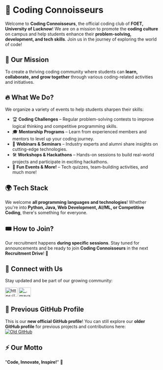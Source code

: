 # 🚀 Coding Connoisseurs

Welcome to **Coding Connoisseurs**, the official coding club of **FOET, University of Lucknow**! We are on a mission to promote the **coding culture** on campus and help students enhance their **problem-solving, development, and tech skills**. Join us in the journey of exploring the world of code!  

## 🎯 Our Mission
To create a thriving coding community where students can **learn, collaborate, and grow together** through various coding-related activities and initiatives.

## 🔥 What We Do?
We organize a variety of events to help students sharpen their skills:
- 🏆 **Coding Challenges** – Regular problem-solving contests to improve logical thinking and competitive programming skills.
- 🎓 **Mentorship Programs** – Learn from experienced members and mentors to level up your coding journey.
- 📢 **Webinars & Seminars** – Industry experts and alumni share insights on cutting-edge technologies.
- 🛠️ **Workshops & Hackathons** – Hands-on sessions to build real-world projects and participate in exciting hackathons.
- 🎉 **Fun Events & More!** – Tech quizzes, team-building activities, and much more!

## 🌍 Tech Stack
We welcome **all programming languages and technologies**! Whether you're into **Python, Java, Web Development, AI/ML, or Competitive Coding**, there's something for everyone.

## 🎟️ How to Join?
Our recruitment happens **during specific sessions**. Stay tuned for announcements and be ready to join **Coding Connoisseurs** in the next **Recruitment Drive**! 🚀

## 🔗 Connect with Us
Stay updated and be part of our growing community:

<p align="left">
<a href="https://www.linkedin.com/company/coding-connoiseurs/" target="blank"><img align="center" src="https://raw.githubusercontent.com/rahuldkjain/github-profile-readme-generator/master/src/images/icons/Social/linked-in-alt.svg" alt="https://www.linkedin.com/in/mayank-gupta-03971a294?" height="30" width="40" /></a>
<a href="https://www.instagram.com/cod.ngclub/" target="blank"><img align="center" src="https://raw.githubusercontent.com/rahuldkjain/github-profile-readme-generator/master/src/images/icons/Social/instagram.svg" alt="_.mayank_704" height="30" width="40" /></a>
</p>


## 🔄 Previous GitHub Profile
This is our **new official GitHub profile**! You can still explore our **older GitHub profile** for previous projects and contributions here:  
[![Old GitHub](https://img.shields.io/badge/Old%20GitHub-%23181717.svg?&style=for-the-badge&logo=GitHub&logoColor=white)](https://github.com/Coding-Connoisseurs)  

## ⚡ Our Motto
"**Code, Innovate, Inspire!**" 🚀 
 
